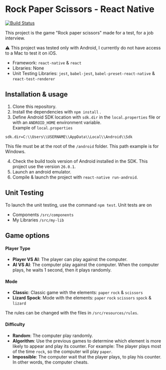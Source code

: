# Rock Paper Scissors - React Native
[![Build Status](https://travis-ci.org/Witrix/react-native_rock-paper-scissors.svg?branch=master)](https://travis-ci.org/Witrix/react-native_rock-paper-scissors)
  
This project is the game "Rock paper scissors" made for a test, for a job interview.

:warning: This project was tested only with Android, I currently do not have access to a Mac to test it on iOS.

- Framework: `react-native` & `react`
- Libraries: None
- Unit Testing Libraries: `jest`, `babel-jest`, `babel-preset-react-native` & `react-test-renderer`


  
## Installation  & usage
1. Clone this repository.
2. Install the dependencies with `npm install`  .
3. Define Android SDK location with `sdk.dir` in the `local.properties` file or with an `ANDROID_HOME` environment variable.  
Example of `local.properties`  
```  
sdk.dir=C:\\Users\\USERNAME\\AppData\\Local\\Android\\Sdk  
```  
This file must be at the root of the `/android` folder. This path example is for Windows.  

4. Check the build tools version of Android installed in the SDK. This project use the version `26.0.1`.
5. Launch an android emulator.
6. Compile & launch the project with `react-native run-android`.

## Unit Testing
To launch the unit testing, use the command `npm test`.
Unit tests are on
- Components `/src/components`
- My Libraries `/src/my-lib`

## Game options
#### Player Type
- **Player VS AI**: The player can play against the computer.
- **AI VS AI**: The computer play against the computer. When the computer plays, he waits 1 second, then it plays randomly.
#### Mode
- **Classic**: Classic game with the elements: `paper` `rock` & `scissors`
- **Lizard Spock**: Mode with the elements: `paper` `rock` `scissors` `spock` & `lizard`

The rules can be changed with the files in `/src/resources/rules`.
#### Difficulty
- **Random**: The computer play randomly.
- **Algorithm**: Use the previous games to determine which element is more likely to appear and play its counter. For example: The player plays most of the time `rock`, so the computer will play `paper`.
- **Impossible**: The computer wait that the player plays, to play his counter. In other words, the computer cheats.